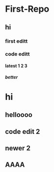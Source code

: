# First-Repo
## hi
 ### first editt
### code editt
#### latest 1 2 3
##### better
# hi
## helloooo
## code edit 2
## newer 2
## AAAA

